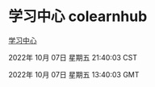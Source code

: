 # 学习中心 colearnhub
[学习中心](http://27.19.33.125:56308/colearnhub/)

2022年 10月 07日 星期五 21:40:03 CST

2022年 10月 07日 星期五 13:40:03 GMT
